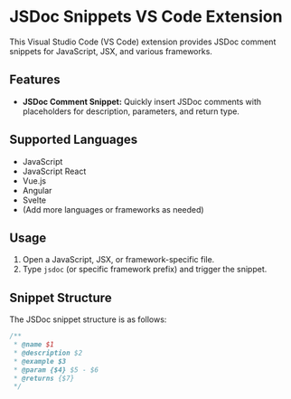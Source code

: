 # JSDoc Snippets VS Code Extension

This Visual Studio Code (VS Code) extension provides JSDoc comment snippets for JavaScript, JSX, and various frameworks.

## Features

- **JSDoc Comment Snippet:** Quickly insert JSDoc comments with placeholders for description, parameters, and return type.

## Supported Languages

- JavaScript
- JavaScript React
- Vue.js
- Angular
- Svelte
- (Add more languages or frameworks as needed)

## Usage

1. Open a JavaScript, JSX, or framework-specific file.
2. Type `jsdoc` (or specific framework prefix) and trigger the snippet.

## Snippet Structure

The JSDoc snippet structure is as follows:

```javascript
/**
 * @name $1
 * @description $2
 * @example $3
 * @param {$4} $5 - $6
 * @returns {$7}
 */
